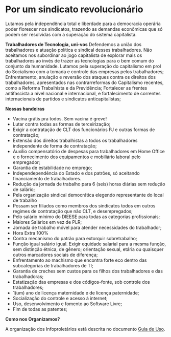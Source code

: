# Por um sindicato revolucionário
Lutamos pela independência total e liberdade para a democracia operária poder florescer nos sindicatos, trazendo as demandas econômicas que só podem ser resolvidas com a superação do sistema capitalista.

**Trabalhadores de Tecnologia, uni-vos**
Defendemos a união dos trabalhadores e atuação política e sindical desses trabalhadores.
Não aceitamos nos subordinar ao jogo capitalista de explorar mais os trabalhadores ao invés de trazer as tecnologias para o bem comum do conjunto da humanidade.
Lutamos pela superação do capitalismo em prol do Socialismo com a tomada e controle das empresas pelos trabalhadores;
Enfrentamento, anulação e reversão dos ataques contra os direitos dos trabalhadores, apresentados nas contrarreformas do Capitalismo recentes, como a Reforma Trabalhista e da Previdência;
Fortalecer as frentes antifascista a nível nacional e internacional, e fortalecimento de correntes internacionais de partidos e sindicatos anticapitalistas;

**Nossas bandeiras**
- Vacina grátis pra todos. Sem vacina é greve!
- Lutar contra todas as formas de terceirização;
- Exigir a contratação de CLT dos funcionários PJ e outras formas de contratação;
- Extensão dos direitos trabalhistas a todos os trabalhadores independente de forma de contratação;
- Auxílio compensatório de despesas para trabalhadores em Home Office e o fornecimento dos equipamentos e mobiliário laboral pelo empregador;
- Garantia de estabilidade no emprego;
- Independependência do Estado e dos patrões, só aceitando financiamento de trabalhadores.
- Redução da jornada de trabalho para 6 (seis) horas diárias sem redução de salário;
- Pela organização sindical democrática elegendo representante do local de trabalho
- Possam ser filiados como membros dos sindicatos todos em outros regimes de contratação que não CLT, e desempregados;
- Pelo salário mínimo do DIEESE para todas as categorias profissionais;
- Maiores Salários em vez de PLR;
- Jornada de trabalho móvel para atender necessidades do trabalhador;
- Hora Extra 100%
- Contra mecanismo do patrão para extorquir sobretrabalho;
- Função igual salário igual. Exigir equidade salarial para a mesma função, sem distinção étnica, de gênero; orientação sexual, etária ou quaisquer outros marcadores sociais de diferença;
- Enfrentamento ao machismo que encontra forte eco dentro das subcategorias de trabalhadores de TI;
- Garantia de creches sem custos para os filhos dos trabalhadores e das trabalhadoras;
- Estatização das empresas e dos códigos-fonte, sob controle dos trabalhadores;
- 1(um) ano de licença maternidade e de licença paternidade;
- Socialização do controle e acesso à internet;
- Uso, desenvolvimento e fomento ao Software Livre;
- Fim de todas as patentes;

**Como nos Organizamos?**

A organização dos Infoproletários está descrita no documento [Guia de Uso](https://github.com/infoproletarios/guia-de-uso).
